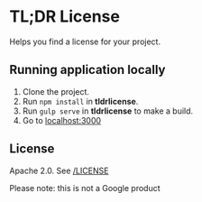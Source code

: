 # TL;DR License

Helps you find a license for your project.

## Running application locally

1. Clone the project.
1. Run `npm install` in __tldrlicense__.
1. Run `gulp serve` in __tldrlicense__ to make a build.
1. Go to [localhost:3000](http://localhost:3000/)

## License

Apache 2.0. See [/LICENSE](/LICENSE)

Please note: this is not a Google product
